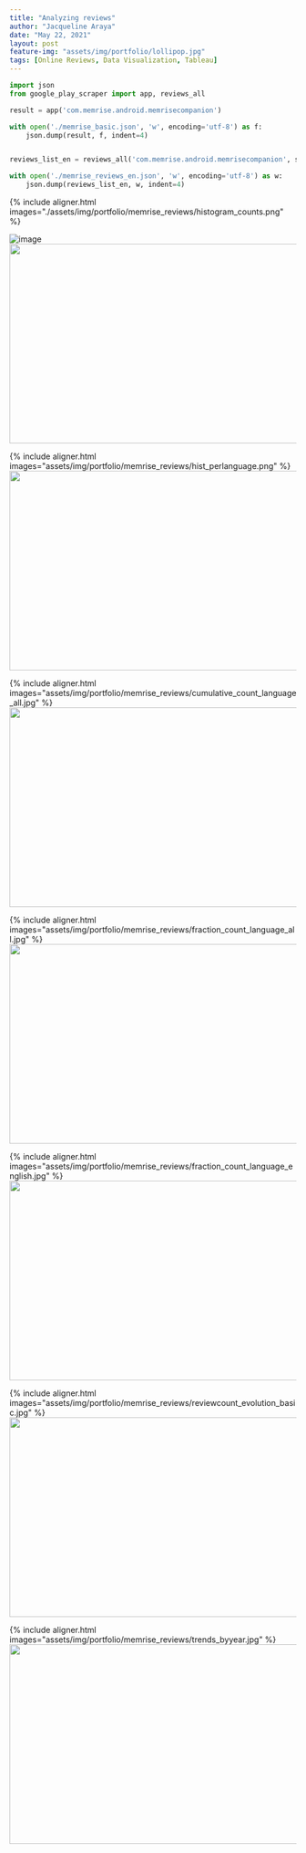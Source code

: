 ```yaml
---
title: "Analyzing reviews"
author: "Jacqueline Araya"
date: "May 22, 2021"
layout: post
feature-img: "assets/img/portfolio/lollipop.jpg"
tags: [Online Reviews, Data Visualization, Tableau]
---
```




```python
import json
from google_play_scraper import app, reviews_all

result = app('com.memrise.android.memrisecompanion')

with open('./memrise_basic.json', 'w', encoding='utf-8') as f:
	json.dump(result, f, indent=4)


reviews_list_en = reviews_all('com.memrise.android.memrisecompanion', sleep_milliseconds=100, language='en')

with open('./memrise_reviews_en.json', 'w', encoding='utf-8') as w:
	json.dump(reviews_list_en, w, indent=4)
```



{% include aligner.html images="./assets/img/portfolio/memrise_reviews/histogram_counts.png" %}

![image](/assets/img/portfolio/memrise_reviews/histogram_counts.png)
<img src="/assets/img/portfolio/memrise_reviews/histogram_counts.png" width="800" height="350" style="display: block; margin: auto;" />




{% include aligner.html images="assets/img/portfolio/memrise_reviews/hist_perlanguage.png" %}
<img src="assets/img/portfolio/memrise_reviews/hist_perlanguage.png" width="800" height="350" style="display: block; margin: auto;" />




{% include aligner.html images="assets/img/portfolio/memrise_reviews/cumulative_count_language_all.jpg" %}
<img src="assets/img/portfolio/memrise_reviews/cumulative_count_language_all.jpg" width="800" height="350" style="display: block; margin: auto;" />




{% include aligner.html images="assets/img/portfolio/memrise_reviews/fraction_count_language_all.jpg" %}
<img src="assets/img/portfolio/memrise_reviews/fraction_count_language_all.jpg" width="800" height="350" style="display: block; margin: auto;" />



{% include aligner.html images="assets/img/portfolio/memrise_reviews/fraction_count_language_english.jpg" %}
<img src="assets/img/portfolio/memrise_reviews/fraction_count_language_english.jpg" width="800" height="350" style="display: block; margin: auto;" />



{% include aligner.html images="assets/img/portfolio/memrise_reviews/reviewcount_evolution_basic.jpg" %}
<img src="assets/img/portfolio/memrise_reviews/reviewcount_evolution_basic.jpg" width="800" height="350" style="display: block; margin: auto;" />



{% include aligner.html images="assets/img/portfolio/memrise_reviews/trends_byyear.jpg" %}
<img src="assets/img/portfolio/memrise_reviews/trends_byyear.jpg" width="800" height="350" style="display: block; margin: auto;" />

